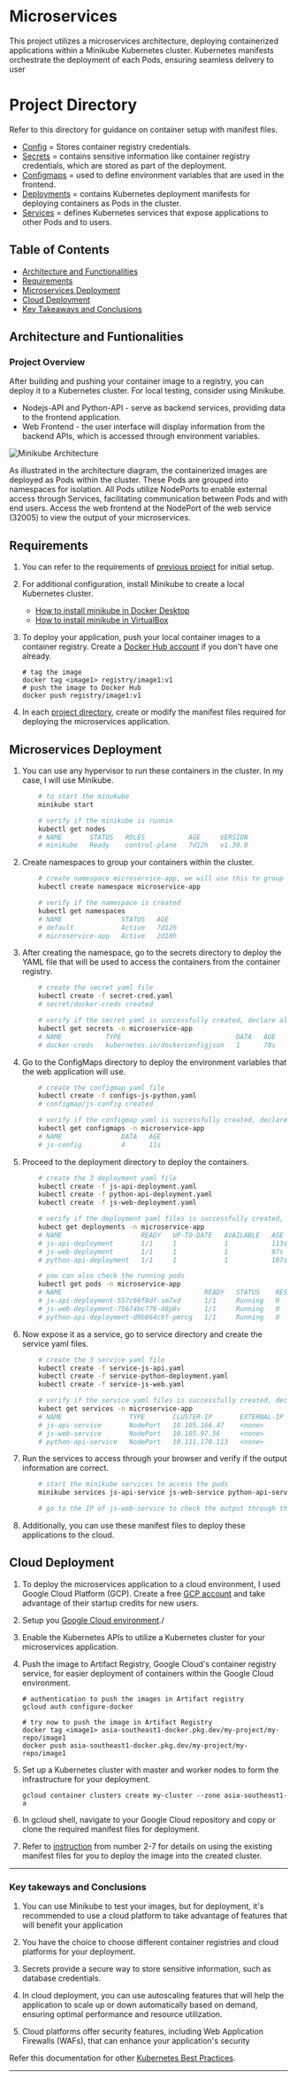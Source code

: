 # Microservices
This project utilizes a microservices architecture, deploying containerized applications within a Minikube Kubernetes cluster. Kubernetes manifests orchestrate the deployment of each Pods, ensuring seamless delivery to user

# Project Directory
Refer to this directory for guidance on container setup with manifest files.

- [Config](./config-json) = Stores container registry credentials.
- [Secrets](./secrets) = contains sensitive information like container registry credentials, which are stored as part of the deployment.
- [Configmaps](./configmaps) = used to define environment variables that are used in the frontend.
- [Deployments](./deployments) = contains Kubernetes deployment manifests for deploying containers as Pods in the cluster.
- [Services](./services) = defines Kubernetes services that expose applications to other Pods and to users.

## Table of Contents
* [Architecture and Functionalities](#architecture-and-funtionalities)
* [Requirements](#requirements)
* [Microservices Deployment](#microservices-deployment)
* [Cloud Deployment](#cloud-deployment)
* [Key Takeaways and Conclusions](#key-takeways-and-conclusions)

## Architecture and Funtionalities

### Project Overview

After building and pushing your container image to a registry, you can deploy it to a Kubernetes cluster. For local testing, consider using Minikube.

* Nodejs-API and Python-API - serve as backend services, providing data to the frontend application.
* Web Frontend - the user interface will display information from the backend APIs, which is accessed through environment variables.

![Minikube Architecture](architecture/Minikube-Architecture.png)

As illustrated in the architecture diagram, the containerized images are deployed as Pods within the cluster. These Pods are grouped into namespaces for isolation. All Pods utilize NodePorts to enable external access through Services, facilitating communication between Pods and with end users. Access the web frontend at the NodePort of the web service (32005) to view the output of your microservices.

## Requirements

1. You can refer to the requirements of [previous project](/Dockerization) for initial setup. 

2. For additional configuration, install Minikube to create a local Kubernetes cluster.
    * [How to install minikube in Docker Desktop](https://minikube.sigs.k8s.io/docs/tutorials/docker_desktop_replacement/)
    * [How to install minikube in VirtualBox](https://minikube.sigs.k8s.io/docs/drivers/virtualbox/)

3. To deploy your application, push your local container images to a container registry. Create a [Docker Hub account](https://hub.docker.com/) if you don't have one already.
    
    ```
    # tag the image
    docker tag <image1> registry/image1:v1
    # push the image to Docker Hub
    docker push registry/image1:v1
    ```

4. In each [project directory](#project-directory), create or modify the manifest files required for deploying the microservices application.

## Microservices Deployment

1. You can use any hypervisor to run these containers in the cluster. In my case, I will use Minikube.

    ```bash
        # to start the minukube
        minikube start

        # verify if the minikube is runnin
        kubectl get nodes
        # NAME       STATUS   ROLES           AGE     VERSION
        # minikube   Ready    control-plane   7d12h   v1.30.0
    ```

2. Create namespaces to group your containers within the cluster.

    ```bash
        # create namespace microservice-app, we will use this to group our resources
        kubectl create namespace microservice-app

        # verify if the namespace is created
        kubectl get namespaces
        # NAME               STATUS   AGE
        # default            Active   7d12h
        # microservice-app   Active   2d10h
    ```

3. After creating the namespace, go to the secrets directory to deploy the YAML file that will be used to access the containers from the container registry.

    ```bash
        # create the secret yaml file
        kubectl create -f secret-cred.yaml
        # secret/docker-creds created

        # verify if the secret yaml is successfully created, declare also the namespace where we deploy it
        kubectl get secrets -n microservice-app
        # NAME           TYPE                             DATA   AGE
        # docker-creds   kubernetes.io/dockerconfigjson   1      70s
    ```

4. Go to the ConfigMaps directory to deploy the environment variables that the web application will use.

    ```bash
        # create the configmap yaml file
        kubectl create -f configs-js-python.yaml
        # configmap/js-config created

        # verify if the configmap yaml is successfully created, declare also the namespace where we deploy it
        kubectl get configmaps -n microservice-app
        # NAME               DATA   AGE
        # js-config          4      11s
    ```

5. Proceed to the deployment directory to deploy the containers.

    ```bash
        # create the 3 deployment yaml file
        kubectl create -f js-api-deployment.yaml
        kubectl create -f python-api-deployment.yaml
        kubectl create -f js-web-deployment.yaml

        # verify if the deployment yaml files is successfully created, declare also the namespace where we deploy it
        kubect get deployments -n microservice-app
        # NAME                    READY   UP-TO-DATE   AVAILABLE   AGE
        # js-api-deployment       1/1     1            1           113s
        # js-web-deployment       1/1     1            1           97s
        # python-api-deployment   1/1     1            1           107s

        # you can also check the running pods 
        kubectl get pods -n microservice-app
        # NAME                                    READY   STATUS    RESTARTS   AGE
        # js-api-deployment-557c66f8df-sm7xd      1/1     Running   0          3m10s
        # js-web-deployment-756f4bc776-48p8v      1/1     Running   0          2m53s
        # python-api-deployment-d9b864c9f-pmrcg   1/1     Running   0          3m4s
    ```

6. Now expose it as a service, go to service directory and create the service yaml files.

    ```bash
        # create the 3 service yaml file
        kubectl create -f service-js-api.yaml
        kubectl create -f service-python-deployment.yaml
        kubectl create -f service-js-web.yaml

        # verify if the service yaml files is successfully created, declare also the namespace where we deploy it
        kubect get services -n microservice-app
        # NAME                 TYPE       CLUSTER-IP       EXTERNAL-IP   PORT(S)        AGE
        # js-api-service       NodePort   10.105.166.47    <none>        80:32007/TCP   91s
        # js-web-service       NodePort   10.105.97.56     <none>        80:32005/TCP   81s
        # python-api-service   NodePort   10.111.170.113   <none>        80:32006/TCP   72s
    ```

7. Run the services to access through your browser and verify if the output information are correct.

    ```bash
        # start the minikube services to access the pods
        minikube services js-api-service js-web-service python-api-service

        # go to the IP of js-web-service to check the output through the browsers
    ```
    
9. Additionally, you can use these manifest files to deploy these applications to the cloud.

## Cloud Deployment

1. To deploy the microservices application to a cloud environment, I used Google Cloud Platform (GCP). Create a free [GCP account](https://console.cloud.google.com/) and take advantage of their startup credits for new users.

2. Setup you [Google Cloud environment](https://console.cloud.google.com/getting-started)./

3. Enable the Kubernetes APIs to utilize a Kubernetes cluster for your microservices application.

4. Push the image to Artifact Registry, Google Cloud's container registry service, for easier deployment of containers within the Google Cloud environment.

    ```
    # authentication to push the images in Artifact registry
    gcloud auth configure-docker

    # try now to push the image in Artifact Registry
    docker tag <image1> asia-southeast1-docker.pkg.dev/my-project/my-repo/image1
    docker push asia-southeast1-docker.pkg.dev/my-project/my-repo/image1
    ```

5. Set up a Kubernetes cluster with master and worker nodes to form the infrastructure for your deployment.

    ```
    gcloud container clusters create my-cluster --zone asia-southeast1-a

    ```

6. In gcloud shell, navigate to your Google Cloud repository and copy or clone the required manifest files for deployment.

7. Refer to [instruction](#microservices-deployment) from number 2-7 for details on using the existing manifest files for you to deploy the image into the created cluster.

---

### Key takeways and Conclusions

1. You can use Minikube to test your images, but for deployment, it's recommended to use a cloud platform to take advantage of features that will benefit your application

2. You have the choice to choose different container registries and cloud platforms for your deployment.

3. Secrets provide a secure way to store sensitive information, such as database credentials.

4. In cloud deployment, you can use autoscaling features that will help the application to scale up or down automatically based on demand, ensuring optimal performance and resource utilization.

5. Cloud platforms offer security features, including Web Application Firewalls (WAFs), that can enhance your application's security

Refer this documentation for other [Kubernetes Best Practices](https://kubernetes.io/docs/concepts/configuration/overview/).

---
